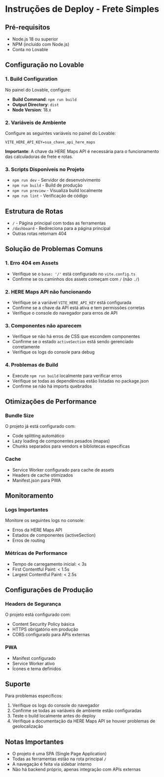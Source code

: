 
# Instruções de Deploy - Frete Simples

## Pré-requisitos
- Node.js 18 ou superior
- NPM (incluído com Node.js)
- Conta no Lovable

## Configuração no Lovable

### 1. Build Configuration
No painel do Lovable, configure:
- **Build Command**: `npm run build`
- **Output Directory**: `dist`
- **Node Version**: 18.x

### 2. Variáveis de Ambiente
Configure as seguintes variáveis no painel do Lovable:

```env
VITE_HERE_API_KEY=sua_chave_api_here_maps
```

**Importante**: A chave da HERE Maps API é necessária para o funcionamento das calculadoras de frete e rotas.

### 3. Scripts Disponíveis no Projeto

- `npm run dev` - Servidor de desenvolvimento
- `npm run build` - Build de produção
- `npm run preview` - Visualiza build localmente
- `npm run lint` - Verificação de código

## Estrutura de Rotas

- `/` - Página principal com todas as ferramentas
- `/dashboard` - Redireciona para a página principal
- Outras rotas retornam 404

## Solução de Problemas Comuns

### 1. Erro 404 em Assets
- Verifique se o `base: '/'` está configurado no `vite.config.ts`
- Confirme se os caminhos dos assets começam com `/` (não `./`)

### 2. HERE Maps API não funcionando
- Verifique se a variável `VITE_HERE_API_KEY` está configurada
- Confirme se a chave da API está ativa e tem permissões corretas
- Verifique o console do navegador para erros de API

### 3. Componentes não aparecem
- Verifique se não há erros de CSS que escondem componentes
- Confirme se o estado `activeSection` está sendo gerenciado corretamente
- Verifique os logs do console para debug

### 4. Problemas de Build
- Execute `npm run build` localmente para verificar erros
- Verifique se todas as dependências estão listadas no package.json
- Confirme se não há imports quebrados

## Otimizações de Performance

### Bundle Size
O projeto já está configurado com:
- Code splitting automático
- Lazy loading de componentes pesados (mapas)
- Chunks separados para vendors e bibliotecas específicas

### Cache
- Service Worker configurado para cache de assets
- Headers de cache otimizados
- Manifest.json para PWA

## Monitoramento

### Logs Importantes
Monitore os seguintes logs no console:
- Erros da HERE Maps API
- Estados de componentes (activeSection)
- Erros de routing

### Métricas de Performance
- Tempo de carregamento inicial: < 3s
- First Contentful Paint: < 1.5s
- Largest Contentful Paint: < 2.5s

## Configurações de Produção

### Headers de Segurança
O projeto está configurado com:
- Content Security Policy básica
- HTTPS obrigatório em produção
- CORS configurado para APIs externas

### PWA
- Manifest configurado
- Service Worker ativo
- Ícones e tema definidos

## Suporte

Para problemas específicos:
1. Verifique os logs do console do navegador
2. Confirme se todas as variáveis de ambiente estão configuradas
3. Teste o build localmente antes do deploy
4. Verifique a documentação da HERE Maps API se houver problemas de geolocalização

## Notas Importantes

- O projeto é uma SPA (Single Page Application)
- Todas as ferramentas estão na rota principal `/`
- A navegação é feita via sidebar interno
- Não há backend próprio, apenas integração com APIs externas
